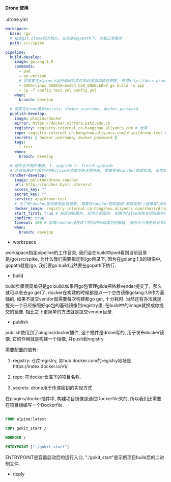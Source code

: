 #### Drone 使用

.drone.yml

````yaml
workspace:
  base: /go
  # 指定git clone到的地方, 应该放在gopath下, 才能正常编译
  path: src/spike

pipeline:
  build-develop:
    image: golang:1.9
    commands:
      - pwd
      - go version
      # 如果要在alpine上运行编译后文件则必须添加这些参数, 参见http://docs.drone.io/creating-custom-plugins-golang/
      - GOOS=linux GOARCH=amd64 CGO_ENABLED=0 go build -o app
      - cp -f config.test.yml config.yml
    when:
      branch: develop

  # 需要在drone填写secrets: docker_username, docker_password
  publish-develop:
    image: plugins/docker
    mirror: https://docker.mirrors.ustc.edu.cn
    registry: registry-internal.cn-hangzhou.aliyuncs.com # 仓库
    repo: registry-internal.cn-hangzhou.aliyuncs.com/zhuzi/drone-test # docker仓库地址
    secrets: [ docker_username, docker_password ]
    tags:
      - test
    when:
      branch: develop

  # 插件会干两件事情, 1. upgrade 2. finish upgrade
  # 注意如果这个服务不在Active状态就不能正常升级, 需要登录rancher修改状态, 正常情况下不会发生这个错误.
  rancher-develop:
    image: peloton/drone-rancher
    url: http://rancher.bysir.store/v1
    access_key: ""
    secret_key: ""
    service: app/drone-test
    # 为了使rancher能拉取到私有镜像, 需要在rancher控制面板"基础架构->镜像库"添加这个私有镜像库
    docker_image: registry-internal.cn-hangzhou.aliyuncs.com/zhuzi/drone-test:test
    start_first: true # 先启动新服务, 后停止原服务. 如果为false则先关闭原服务再启动
    confirm: true
    timeout: 100 # 如果rancher没在这个时间内升级成功则报错, 服务大小等差异会导致升级时间不一样, 可根据自己业务修改超时时间.
    when:
      branch: develop

````

* workspace

workspace指定pipeline的工作目录, 我们会在build中pwd看到当前目录是/go/src/spike, 
为什么我们需要指定到/go目录下, 因为在golang:1.9的镜像中, gopath就是/go, 我们要go build当然要在gopath下执行.

* build

build步骤很简单只是go build.如果用go包管理glide把依赖vender提交了，那么就可以省去go get了.
docker在构建的时候都是以一个空白镜像golang:1.9作为基础的, 如果不提交vendor就需要每次构建都go get, 十分耗时.
当然还有办法就是提交一个已经按照好go包的基础镜像到registry里, 在build中的image就换成你提交的镜像. 相比之下更简单的方法就是提交vendor目录.

* publish

publish使用到了plugins/docker插件, 这个插件是drone写的, 用于发布docker镜像. 它的作用就是构建一个镜像, 并push到registry.

需要配置的值有:

1. registry: 仓库registry, 如hub.docker.com的registry地址是https://index.docker.io/v1/.

2. repo: 在docker仓库下的项目名称.

3. secrets: drone用于传递密钥的实现方式

在plugins/docker插件中, 构建项目镜像是通过Dockerfile来的, 所以我们还需要在项目根编写一个Dockerfile.

```dockerfile

FROM alpine:latest

COPY gokit_start /

WORKDIR /

ENTRYPOINT ["./gokit_start"]

```
ENTRYPOINT是容器启动后的运行入口, "./gokit_start"是示例项目build后的二进制文件.

* deply